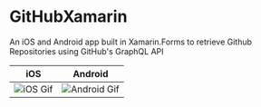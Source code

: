 # GitHubXamarin

An iOS and Android app built in Xamarin.Forms to retrieve Github Repositories using GitHub's GraphQL API

| iOS | Android |
|-----|---------|
| ![iOS Gif](https://user-images.githubusercontent.com/13558917/62826588-d6c73480-bb83-11e9-8536-ec67e32c5c82.gif) | ![Android Gif](https://user-images.githubusercontent.com/13558917/62826859-e432ed80-bb88-11e9-8418-3ce1cde2dd42.gif) |
